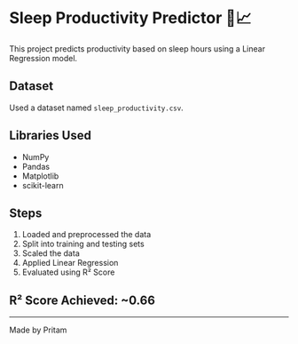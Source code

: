 # Sleep Productivity Predictor 🛌📈

This project predicts productivity based on sleep hours using a Linear Regression model.

## Dataset
Used a dataset named `sleep_productivity.csv`.

## Libraries Used
- NumPy
- Pandas
- Matplotlib
- scikit-learn

## Steps
1. Loaded and preprocessed the data
2. Split into training and testing sets
3. Scaled the data
4. Applied Linear Regression
5. Evaluated using R² Score

## R² Score Achieved: ~0.66

---
Made by Pritam
